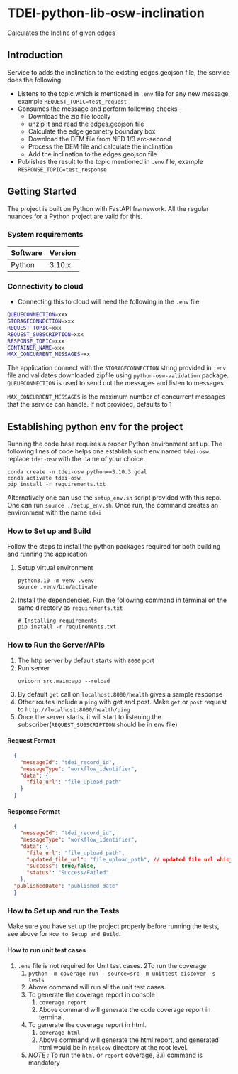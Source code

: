 # TDEI-python-lib-osw-inclination
Calculates the Incline of given edges 

## Introduction 
Service to adds the inclination to the existing edges.geojson file, the service does the following:
- Listens to the topic which is mentioned in `.env` file for any new message, example  `REQUEST_TOPIC=test_request` 
- Consumes the message and perform following checks - 
  - Download the zip file locally 
  - unzip it and read the edges.geojson file
  - Calculate the edge geometry boundary box
  - Download the DEM file from NED 1/3 arc-second
  - Process the DEM file and calculate the inclination
  - Add the inclination to the edges.geojson file 
- Publishes the result to the topic mentioned in `.env` file, example `RESPONSE_TOPIC=test_response`

## Getting Started
The project is built on Python with FastAPI framework. All the regular nuances for a Python project are valid for this.

### System requirements
| Software   | Version |
|------------|---------|
| Python     | 3.10.x  |


### Connectivity to cloud
- Connecting this to cloud will need the following in the `.env` file

```bash
QUEUECONNECTION=xxx
STORAGECONNECTION=xxx
REQUEST_TOPIC=xxx
REQUEST_SUBSCRIPTION=xxx
RESPONSE_TOPIC=xxx
CONTAINER_NAME=xxx
MAX_CONCURRENT_MESSAGES=xx
```

The application connect with the `STORAGECONNECTION` string provided in `.env` file and validates downloaded zipfile using `python-osw-validation` package.
`QUEUECONNECTION` is used to send out the messages and listen to messages.

`MAX_CONCURRENT_MESSAGES` is the maximum number of concurrent messages that the service can handle. If not provided, defaults to 1

## Establishing python env for the project
Running the code base requires a proper Python environment set up. The following lines of code helps one establish such env named `tdei-osw`. replace `tdei-osw` with the name of your choice.

```
conda create -n tdei-osw python==3.10.3 gdal
conda activate tdei-osw
pip install -r requirements.txt
```
Alternatively one can use the `setup_env.sh` script provided with this repo. One can run 
`source ./setup_env.sh`. Once run, the command creates an environment with the name `tdei`

### How to Set up and Build
Follow the steps to install the python packages required for both building and running the application

1. Setup virtual environment
    ```
    python3.10 -m venv .venv
    source .venv/bin/activate
    ```

2. Install the dependencies. Run the following command in terminal on the same directory as `requirements.txt`
    ```
    # Installing requirements
    pip install -r requirements.txt
    ```
### How to Run the Server/APIs   

1. The http server by default starts with `8000` port
2. Run server
    ```
    uvicorn src.main:app --reload
    ```
3. By default `get` call on `localhost:8000/health` gives a sample response
4. Other routes include a `ping` with get and post. Make `get` or `post` request to `http://localhost:8000/health/ping`
5. Once the server starts, it will start to listening the subscriber(`REQUEST_SUBSCRIPTION` should be in env file)

#### Request Format
```json
  {
    "messageId": "tdei_record_id",
    "messageType": "workflow_identifier",
    "data": {
      "file_url": "file_upload_path"
    } 
  }
```

#### Response Format
```json
  {
    "messageId": "tdei_record_id",
    "messageType": "workflow_identifier",
    "data": {
      "file_url": "file_upload_path",
      "updated_file_url": "file_upload_path", // updated file url whicjh contains the inclination added
      "success": true/false,
      "status": "Success/Failed"
    },
  "publishedDate": "published date"
  }
```


### How to Set up and run the Tests

Make sure you have set up the project properly before running the tests, see above for `How to Setup and Build`.


#### How to run unit test cases
1. `.env` file is not required for Unit test cases.
2To run the coverage
   1. `python -m coverage run --source=src -m unittest discover -s tests`
   2. Above command will run all the unit test cases.
   3. To generate the coverage report in console
      1. `coverage report`
      2. Above command will generate the code coverage report in terminal. 
   4. To generate the coverage report in html.
      1. `coverage html`
      2. Above command will generate the html report, and generated html would be in `htmlcov` directory at the root level.
   5. _NOTE :_ To run the `html` or `report` coverage, 3.i) command is mandatory

